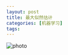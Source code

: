 ```yaml
---
layout: post
title: 最大似然估计
categories: [机器学习]
tags: 
---
```


 ![photo]({{site.url}}/assets/img/微信图片_20221108171756.jpg)

